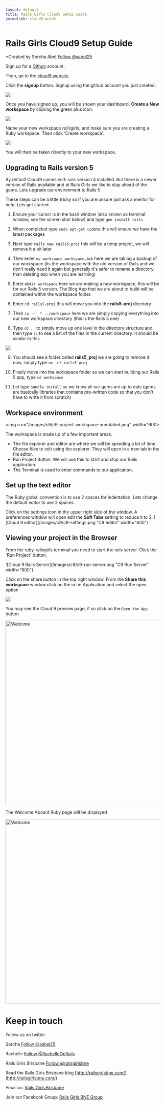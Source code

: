 ```yaml
---
layout: default
title: Rails Girls Cloud9 Setup Guide
permalink: cloud9-guide
---
```


# Rails Girls Cloud9 Setup Guide

*Created by Sorcha Abel <a href="https://twitter.com/sabel25" class="twitter-follow-button" data-show-count="false" data-show-screen-name="false">Follow @sabel25</a>
                        <script>!function(d,s,id){var js,fjs=d.getElementsByTagName(s)[0],p=/^http:/.test(d.location)?'http':'https';if(!d.getElementById(id)){js=d.createElement(s);js.id=id;js.src=p+'://platform.twitter.com/widgets.js';fjs.parentNode.insertBefore(js,fjs);}}(document, 'script', 'twitter-wjs');</script>

Sign up for a [Github](https://github.com/) account.

Then, go to the [cloud9 website](https://c9.io/).

Click the __signup__ button. Signup using the github account you just created.

<img src="/images/c9/c9-signup-with-github.png">

Once you have signed up, you will be shown your dashboard. __Create a New workspace__ by clicking the green plus icon.

<img src="/images/c9/c9-create-workspace.png">

Name your new workspace _railsgirls_, and make sure you are creating a Ruby workspace. Then click 'Create workspace'.

<img src="/images/c9/c9-create-workspace-2.png">

You will then be taken directly to your new workspace.

## Upgrading to Rails version 5
By default Cloud9 comes with rails version 4 installed. But there is a newer version of Rails available and at Rails Girls
we like to stay ahead of the game. Lets upgrade our environment to Rails 5

These steps can be a little tricky so if you are unsure just ask a mentor for help. Lets get started

1. Ensure your cursor is in the bash window (also known as terminal window, see the screen shot below) and type `gem install rails`

2. When completed type `sudo apt-get update` this will ensure we have the latest packages

3. Next type `rails new rails5-proj` this will be a temp project, we will remove it a bit later

4. Then enter `mv workspace workspace.bck` here we are taking a backup of our workspace (its the workspace with the old version of Rails and we don't really need it again but generally it's safer to rename a directory than deleting esp when you are learning)

5. Enter `mkdir workspace` here we are making a new workspace, this will be for our Rails 5 version. The Blog App that we are about to build will be contained within the workspace folder. 

6. Enter `cd rails5-proj` this will  move you into the **rails5-proj** directory

7. Then `cp -r  * ../workspace` here we are simply copying everything into our new workspace directory (this is the Rails 5 one)

8. Type `cd ..` to simply move up one level in the directory structure and then type `ls` to see a list of the files in the current directory. It should be similar to this
<img src="/images/c9/rails5setup.jpg">

9. You should see a folder called  **rails5_proj** we are going to remove it now, simply type `rm -rf rails5_proj`

10. Finally move into the workspace folder so we can start building our Rails 5 app, type `cd workspace`

11. Let type `bundle install` so we know all our gems are up to date (gems are basically libraries that contains pre-written code so that you don't have to write it from scratch)


## Workspace environment

<img src="/images/c9/c9-project-workspace-annotated.png"  width="600>

The workspace is made up of a few important areas.

- The file explorer and editor are where we will be spending a lot of time. Choose files to edit using the explorer. They will open in a new tab in the file editor.
- Run Project Button. We will use this to start and stop our Rails application.
- The Terminal is used to enter commands to our application.

## Set up the text editor

The Ruby global convention is to use 2 spaces for indentation. Lets change the default editor to use 2 spaces.

Click on the settings icon in the upper right side of the window. A preferences window will open edit the __Soft Tabs__ setting to reduce it to 2.
![Cloud 9 editor](/images/c9/c9-settings.png "C9 editor"  width="600")

## Viewing your project in the Browser

From the ruby-railsgirls terminal you need to start the rails server. Click the 'Run Project' button.

![Cloud 9 Rails Server](/images/c9/c9-run-server.png "C9 Run Server"  width="600")

Click on the share button in the top right window. From the __Share this workspace__ window click on the url in Application and select the open option

<img src="/images/c9/c9-share-workspace.png">

You may see the Cloud 9 preview page, if so click on the `Open the App` button

<img src="/images/c9/cloud9preview.png" alt="Welcome" width="600">

The Welcome Aboard Ruby page will be displayed

<img src="/images/c9/rails5splash.png" alt="Welcome" width="600">

# Keep in touch

Follow us on twitter

Sorcha <a href="https://twitter.com/sabel25" class="twitter-follow-button" data-show-count="false">Follow @sabel25</a> <script>!function(d,s,id){var js,fjs=d.getElementsByTagName(s)[0],p=/^http:/.test(d.location)?'http':'https';if(!d.getElementById(id)){js=d.createElement(s);js.id=id;js.src=p+'://platform.twitter.com/widgets.js';fjs.parentNode.insertBefore(js,fjs);}}(document, 'script', 'twitter-wjs');</script>

Rachelle <a href="https://twitter.com/RachelleOnRails" class="twitter-follow-button" data-show-count="false">Follow @RachelleOnRails</a> <script>!function(d,s,id){var js,fjs=d.getElementsByTagName(s)[0],p=/^http:/.test(d.location)?'http':'https';if(!d.getElementById(id)){js=d.createElement(s);js.id=id;js.src=p+'://platform.twitter.com/widgets.js';fjs.parentNode.insertBefore(js,fjs);}}(document, 'script', 'twitter-wjs');</script>

Rails Girls Brisbane <a href="https://twitter.com/railsgirlsbne" class="twitter-follow-button" data-show-count="false">Follow @railsgirlsbne</a> <script>!function(d,s,id){var js,fjs=d.getElementsByTagName(s)[0],p=/^http:/.test(d.location)?'http':'https';if(!d.getElementById(id)){js=d.createElement(s);js.id=id;js.src=p+'://platform.twitter.com/widgets.js';fjs.parentNode.insertBefore(js,fjs);}}(document, 'script', 'twitter-wjs');</script>

Read the Rails Girls Brisbane blog [http://railsgirlsbne.com/](http://railsgirlsbne.com/)

Email us: <a href="mailto:railsgirlsbne@gmail.com?Subject=Hello%20RailsGirls" target="_top">Rails Girls Brisbane</a>

Join our Facebook Group: <a href="https://www.facebook.com/groups/462831463794656/">Rails Girls BNE Group</a>


